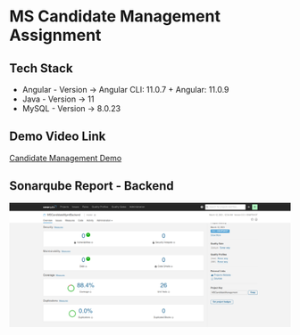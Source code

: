 # MS Candidate Management Assignment

## Tech Stack
  * Angular - Version -> Angular CLI: 11.0.7 + Angular: 11.0.9
  * Java - Version -> 11
  * MySQL - Version -> 8.0.23
  
## Demo Video Link
[Candidate Management Demo](https://drive.google.com/file/d/1_rEB5G5N7Kx3GqzEloWR4lY-JkCMaaIC/view?usp=sharing)


## Sonarqube Report - Backend
![Alt text](https://github.com/ajaysr047/MSCandidateMgmnt/blob/master/Backend%20Sonarqube%202.png?raw=true "Sonarqube Report")
